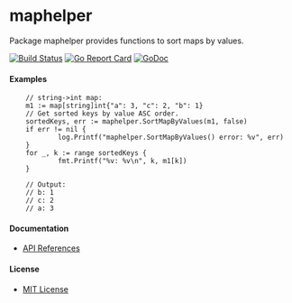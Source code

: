 # maphelper

Package maphelper provides functions to sort maps by values.

[![Build Status](https://travis-ci.org/northbright/maphelper.svg?branch=master)](https://travis-ci.org/northbright/maphelper)
[![Go Report Card](https://goreportcard.com/badge/github.com/northbright/maphelper)](https://goreportcard.com/report/github.com/northbright/maphelper)
[![GoDoc](https://godoc.org/github.com/northbright/maphelper?status.svg)](https://godoc.org/github.com/northbright/maphelper)

#### Examples
        // string->int map:
        m1 := map[string]int{"a": 3, "c": 2, "b": 1}
        // Get sorted keys by value ASC order.
        sortedKeys, err := maphelper.SortMapByValues(m1, false)
        if err != nil {
                log.Printf("maphelper.SortMapByValues() error: %v", err)
        }
        for _, k := range sortedKeys {
                fmt.Printf("%v: %v\n", k, m1[k])
        }

        // Output:
        // b: 1
        // c: 2
        // a: 3

#### Documentation
* [API References](https://godoc.org/github.com/northbright/maphelper) 

#### License
* [MIT License](LICENSE)
